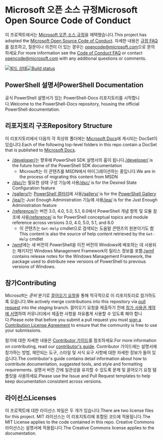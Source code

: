 # <a name="microsoft-open-source-code-of-conduct"></a><span data-ttu-id="440ee-101">Microsoft 오픈 소스 규정</span><span class="sxs-lookup"><span data-stu-id="440ee-101">Microsoft Open Source Code of Conduct</span></span>

<span data-ttu-id="440ee-102">이 프로젝트에서는 [Microsoft 오픈 소스 규정](https://opensource.microsoft.com/codeofconduct/)을 채택했습니다.</span><span class="sxs-lookup"><span data-stu-id="440ee-102">This project has adopted the [Microsoft Open Source Code of Conduct](https://opensource.microsoft.com/codeofconduct/).</span></span>
<span data-ttu-id="440ee-103">자세한 내용은 [규정 FAQ](https://opensource.microsoft.com/codeofconduct/faq/)를 참조하고, 질문이나 의견이 더 있는 경우는 [opencode@microsoft.com](mailto:opencode@microsoft.com)으로 문의하세요.</span><span class="sxs-lookup"><span data-stu-id="440ee-103">For more information see the [Code of Conduct FAQ](https://opensource.microsoft.com/codeofconduct/faq/) or contact [opencode@microsoft.com](mailto:opencode@microsoft.com) with any additional questions or comments.</span></span>

<span data-ttu-id="440ee-104">[![빌드 상태](https://ci.appveyor.com/api/projects/status/onshefxnc4g4pv87/branch/staging?svg=true)](https://ci.appveyor.com/project/PowerShell/powershell-docs/branch/staging)</span><span class="sxs-lookup"><span data-stu-id="440ee-104">[![Build status](https://ci.appveyor.com/api/projects/status/onshefxnc4g4pv87/branch/staging?svg=true)](https://ci.appveyor.com/project/PowerShell/powershell-docs/branch/staging)</span></span>

## <a name="powershell-documentation"></a><span data-ttu-id="440ee-105">PowerShell 설명서</span><span class="sxs-lookup"><span data-stu-id="440ee-105">PowerShell Documentation</span></span>

<span data-ttu-id="440ee-106">공식 PowerShell 설명서가 있는 PowerShell-Docs 리포지토리를 시작합니다.</span><span class="sxs-lookup"><span data-stu-id="440ee-106">Welcome to the PowerShell-Docs repository, housing the official PowerShell documentation.</span></span>

## <a name="repository-structure"></a><span data-ttu-id="440ee-107">리포지토리 구조</span><span class="sxs-lookup"><span data-stu-id="440ee-107">Repository Structure</span></span>

<span data-ttu-id="440ee-108">이 리포지토리에서 다음의 각 최상위 폴더에는 [Microsoft Docs](https://docs.microsoft.com/powershell)에 게시되는 DocSet이 있습니다.</span><span class="sxs-lookup"><span data-stu-id="440ee-108">Each of the following top-level folders in this repo contain a DocSet that is published to [Microsoft Docs](https://docs.microsoft.com/powershell).</span></span>

- <span data-ttu-id="440ee-109">[/developer/](https://docs.microsoft.com/powershell/developer/)는 향후에 PowerShell SDK 설명서의 홈이 됩니다.</span><span class="sxs-lookup"><span data-stu-id="440ee-109">[/developer/](https://docs.microsoft.com/powershell/developer/) is the future home of the PowerShell SDK documentation</span></span>
  - <span data-ttu-id="440ee-110">Microsoft는 이 콘텐츠를 MSDN에서 마이그레이션하는 중입니다.</span><span class="sxs-lookup"><span data-stu-id="440ee-110">We are in the process of migrating this content from MSDN</span></span>
- <span data-ttu-id="440ee-111">[/dsc/](https://docs.microsoft.com/powershell/dsc/)는 필요한 상태 구성 기능에 사용</span><span class="sxs-lookup"><span data-stu-id="440ee-111">[/dsc/](https://docs.microsoft.com/powershell/dsc/) is for the Desired State Configuration feature</span></span>
- <span data-ttu-id="440ee-112">[/gallery/](https://docs.microsoft.com/powershell/gallery)는 [PowerShell 갤러리](https://www.powershellgallery.com/)에 사용</span><span class="sxs-lookup"><span data-stu-id="440ee-112">[/gallery/](https://docs.microsoft.com/powershell/gallery) is for the [PowerShell Gallery](https://www.powershellgallery.com/)</span></span>
- <span data-ttu-id="440ee-113">[/jea/](https://docs.microsoft.com/powershell/jea/)는 Just Enough Administration 기능에 사용</span><span class="sxs-lookup"><span data-stu-id="440ee-113">[/jea/](https://docs.microsoft.com/powershell/jea/) is for the Just Enough Administration feature</span></span>
- <span data-ttu-id="440ee-114">[/reference/](https://docs.microsoft.com/powershell/scripting/)는 버전 3.0, 4.0, 5.0, 5.1, 6.0에서 PowerShell 개념 항목 및 모듈 참조에 사용</span><span class="sxs-lookup"><span data-stu-id="440ee-114">[/reference/](https://docs.microsoft.com/powershell/scripting/) is for PowerShell conceptual topics and module reference across versions 3.0, 4.0, 5.0, 5.1, and 6.0</span></span>
  - <span data-ttu-id="440ee-115">이 콘텐츠는 `Get-Help` cmdlet으로 검색되는 도움말 콘텐츠의 원본이기도 함</span><span class="sxs-lookup"><span data-stu-id="440ee-115">This content is also the source of help content retrieved by the `Get-Help` cmdlet</span></span>
- <span data-ttu-id="440ee-116">[/wmf](https://docs.microsoft.com/powershell/wmf/readme)에는 새 버전의 PowerShell을 이전 버전의 Windows에 배포하는 데 사용되는 패키지인 Windows Management Framework의 릴리스 정보를 포함.</span><span class="sxs-lookup"><span data-stu-id="440ee-116">[/wmf](https://docs.microsoft.com/powershell/wmf/readme) contains release notes for the Windows Management Framework, the package used to distribute new versions of PowerShell to previous versions of Windows.</span></span>

## <a name="contributing"></a><span data-ttu-id="440ee-117">참가</span><span class="sxs-lookup"><span data-stu-id="440ee-117">Contributing</span></span>

<span data-ttu-id="440ee-118">Microsoft는 *준비* 분기로 [끌어오기 요청](https://help.github.com/articles/using-pull-requests/)을 통해 적극적으로 이 리포지토리로 참가하도록 모읍니다.</span><span class="sxs-lookup"><span data-stu-id="440ee-118">We actively merge contributions into this repository via [pull request](https://help.github.com/articles/using-pull-requests/) into the *staging* branch.</span></span>
<span data-ttu-id="440ee-119">끌어오기 요청을 제출하기 전에 [참가 사용권 계약에 서명](https://cla.microsoft.com/)하여 커뮤니티에서 제출한 사항을 자유롭게 사용할 수 있도록 해야 합니다.</span><span class="sxs-lookup"><span data-stu-id="440ee-119">Please note that before you submit a pull request you must [sign a Contribution License Agreement](https://cla.microsoft.com/) to ensure that the community is free to use your submissions.</span></span>

<span data-ttu-id="440ee-120">참가에 대한 자세한 내용은 [Contributor 가이드](CONTRIBUTING.md)를 참조하세요.</span><span class="sxs-lookup"><span data-stu-id="440ee-120">For more information on contributing, read our [contributor's guide](CONTRIBUTING.md).</span></span>
<span data-ttu-id="440ee-121">Contributor 가이드에는 설명서에 참가하는 방법, 제안되는 도구, 스타일 및 서식 요구 사항에 대한 자세한 정보가 들어 있습니다.</span><span class="sxs-lookup"><span data-stu-id="440ee-121">The contributor's guide contains detail information about how to contribute documentation, suggested tools, and style and formatting requirements.</span></span>
<span data-ttu-id="440ee-122">설명서 버전 간에 일관성을 유지할 수 있도록 문제 및 끌어오기 요청 템플릿을 사용하세요.</span><span class="sxs-lookup"><span data-stu-id="440ee-122">Please use the Issue and Pull Request templates to help keep documentation consistent across versions.</span></span>

## <a name="licenses"></a><span data-ttu-id="440ee-123">라이선스</span><span class="sxs-lookup"><span data-stu-id="440ee-123">Licenses</span></span>

<span data-ttu-id="440ee-124">이 프로젝트에 대한 라이선스 파일은 두 개가 있습니다.</span><span class="sxs-lookup"><span data-stu-id="440ee-124">There are two license files for this project.</span></span>
<span data-ttu-id="440ee-125">MIT 라이선스는 이 리포지토리에 포함된 코드에 적용됩니다.</span><span class="sxs-lookup"><span data-stu-id="440ee-125">The MIT License applies to the code contained in this repo.</span></span>
<span data-ttu-id="440ee-126">Creative Commons 라이선스는 설명서에 적용됩니다.</span><span class="sxs-lookup"><span data-stu-id="440ee-126">The Creative Commons license applies to the documentation.</span></span>